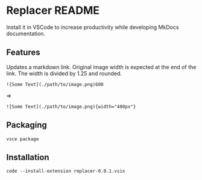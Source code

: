 # Replacer README

Install it in VSCode to increase productivity while developing MkDocs documentation.

## Features

Updates a markdown link. Original image width is expected at the end of the link. The width is divided by 1.25 and rounded.

```
![Some Text](./path/to/image.png)600
```

=>

```
![Some Text](./path/to/image.png){width="480px"}
```

## Packaging

```
vsce package
```

## Installation

```
code --install-extension replacer-0.0.1.vsix
```

